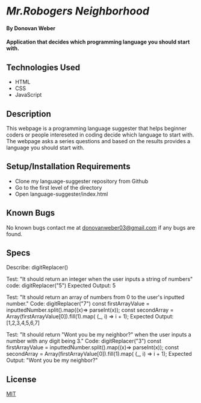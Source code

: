# _Mr.Robogers Neighborhood_

#### By Donovan Weber

#### Application that decides which programming language you should start with.

## Technologies Used

* HTML
* CSS
* JavaScript


## Description

This webpage is a programming language suggester that helps beginner coders
or people intereseted in coding decide which language to start with. The webpage asks a series questions and based on the results provides a language you should start with.

## Setup/Installation Requirements

* Clone my language-suggester repository from Github
* Go to the first level of the directory
* Open language-suggester/index.html

## Known Bugs

No known bugs contact me at [donovanweber03@gmail.com](mailto:donovanweber03@gmail.com) if any bugs are 
found.

## Specs

Describe: digitReplacer()

Test: "It should return an integer when the user inputs a string of numbers"
code: digitReplacer("5")
Expected Output: 5 

Test: "It should return an array of numbers from 0 to the user's inputted number."
Code: digitReplacer("7")
const firstArrayValue = inputtedNumber.split().map((x)=> parseInt(x));
  const secondArray =   Array(firstArrayValue[0]).fill(1).map( (_, i) => i + 1);
Expected Output:[1,2,3,4,5,6,7] 

Test: "It should return "Wont you be my neighbor?" when the user inputs a number with any digit being 3."
Code: digitReplacer("3")
const firstArrayValue = inputtedNumber.split().map((x)=> parseInt(x));
  const secondArray =   Array(firstArrayValue[0]).fill(1).map( (_, i) => i + 1);
Expected Output: "Wont you be my neighbor?"


## License

[MIT](https://choosealicense.com/licenses/mit/)